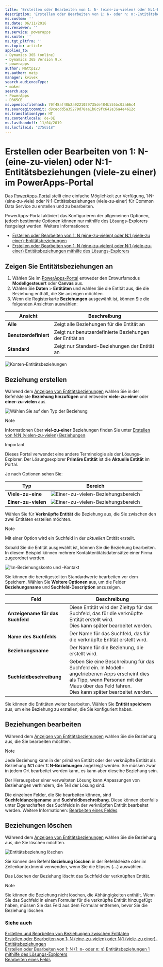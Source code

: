 ```yaml
---
title: 'Erstellen oder Bearbeiten von 1: N- (eine-zu-vielen) oder N:1-Entitätsbeziehungen (viele-zu einer) im PowerApps-Portal | MicrosoftDocs'
description: 'Erstellen oder Bearbeiten von 1: N- oder n: n:-Entitätsbeziehungen mithilfe des PowerApps-Portals'
ms.custom: ''
ms.date: 06/11/2018
ms.reviewer: ''
ms.service: powerapps
ms.suite: ''
ms.tgt_pltfrm: ''
ms.topic: article
applies_to:
- Dynamics 365 (online)
- Dynamics 365 Version 9.x
- powerapps
author: Mattp123
ms.author: matp
manager: kvivek
search.audienceType:
- maker
search.app:
- PowerApps
- D365CE
ms.openlocfilehash: 70f48af48b2a9221029735de484b555bc03a66c4
ms.sourcegitcommit: d9cecdd5a35279d78aa1b6c9fc642e36a4e4612c
ms.translationtype: HT
ms.contentlocale: de-DE
ms.lasthandoff: 11/04/2019
ms.locfileid: "2756518"
---
```

# <a name="create-and-edit-one-to-many-or-many-to-one-entity-relationships-using-powerapps-portal"></a>Erstellen oder Bearbeiten von 1: N- (eine-zu-vielen) oder N:1-Entitätsbeziehungen (viele-zu einer) im PowerApps-Portal

Das [PowerApps-Portal](https://make.powerapps.com/?utm_source=padocs&utm_medium=linkinadoc&utm_campaign=referralsfromdoc) stellt eine einfache Möglichkeit zur Verfügung, 1:N- (eine-zu-viele) oder N:1-Entitätsbeziehungen (viele-zu-einer) für Common Data Service zu erstellen und zu bearbeiten.

PowerApps-Portal aktiviert das  Konfigurieren der allgemeinen Optionen, jedoch bestimmte Optionen können nur mithilfe des Lösungs-Explorers festgelegt werden. Weitere Informationen: 
- [Erstellen oder Bearbeiten von 1: N (eine-zu-vielen) oder N:1 (viele-zu einer)-Entitätsbeziehungen](create-edit-1n-relationships.md)
- [Erstellen oder Bearbeiten von 1: N (eine-zu-vielen) oder N:1 (viele-zu-einer) Entitätsbeziehungen mithilfe des Lösungs-Explorers](create-edit-1n-relationships-solution-explorer.md)

## <a name="view-entity-relationships"></a>Zeigen Sie Entitätsbeziehungen an

1. Wählen Sie im [PowerApps-Portal](https://make.powerapps.com/?utm_source=padocs&utm_medium=linkinadoc&utm_campaign=referralsfromdoc) entweder den Entwurfsmodus **Modellgesteuert** oder **Canvas** aus.
2. Wählen Sie **Daten**  >  **Entitäten** und wählen Sie die Entität aus, die die Beziehung enthält, die Sie anzeigen möchten.
3. Wenn die Registerkarte **Beziehungen** ausgewählt ist, können Sie die folgenden Ansichten auswählen: 

 |Ansicht|Beschreibung|
 |--|--|
 |**Alle**| Zeigt alle Beziehungen für die Entität an|
 |**Benutzerdefiniert**|Zeigt nur benutzerdefinierte Beziehungen der Entität an|
 |**Standard**|Zeigt nur Standard-Beziehungen der Entität an|
<!-- TODO: What is the actual difference between All and Default? -->

![Konten-Entitätsbeziehungen](media/view-account-relationships-portal.png)

## <a name="create-relationships"></a>Beziehung erstellen

Während dem [Anzeigen von Entitätsbeziehungen](#view-entity-relationships) wählen Sie in der Befehlsleiste **Beziehung hinzufügen** und entweder **viele-zu-einer** oder **einer-zu-vielen** aus.

![Wählen Sie auf den Typ der Beziehung](media/add-relationship-menu-portal.png)

> [!NOTE]
> Informationen über **viel-zu-einer** Beziehungen finden Sie unter [Erstellen von N:N (vielen-zu-vielen) Beziehungen ](create-edit-nn-relationships.md)

<!-- This may change going forward, but this is the way it is now. #2534972 -->
> [!Important]
> Dieses Portal verwendet eine andere Terminologie als der Lösungs-Explorer. Der Lösungsexplorer **Primäre Entität** ist die **Aktuelle Entität** im Portal.

Je nach Optionen sehen Sie:

<!-- These are the correct screenshots from the UI as of 6/11/18 -->
|Typ|Bereich|
|--|--|
|**Viele-zu-eine**|![Einer-zu-vielen-Beziehungsbereich](media/many-to-one-relationship-panel.png)|
|**Einer-zu-vielen**|![Einer-zu-vielen-Beziehungsbereich](media/one-to-many-relationship-panel.png)|

Wählen Sie für **Verknüpfte Entität** die Beziehung aus, die Sie zwischen den zwei Entitäten erstellen möchten. 

> [!NOTE]
> Mit einer Option wird ein Suchfeld in der *aktuellen* Entität erstellt.

Sobald Sie die Entität ausgewählt ist, können Sie die Beziehung bearbeiten. In diesem Beispiel können mehrere Kontaktentitätsdatensätze einer Firma zugeordnet werden.

<!-- These are the correct screenshots from the UI as of 6/11/18 -->
![1:n-Beziehungskonto und -Kontakt](media/One-to-many-account-contact.png)

Sie können die bereitgestellten Standardwerte bearbeiten vor dem Speichern. Wählen Sie **Weitere Optionen** aus, um die Felder **Beziehungsname** und **Suchfeld-Description** anzuzeigen.

|Feld|Beschreibung|
|--|--|
|**Anzeigename für das Suchfeld**|Diese Entität wird der Zieltyp für das Suchfeld, das für die verknüpfte Entität erstellt wird.<br />Dies kann später bearbeitet werden.|
|**Name des Suchfelds**|Der Name für das Suchfeld, das für die verknüpfte Entität erstellt wird.|
|**Beziehungsname**|Der Name für die Beziehung, die erstellt wird.|
|**Suchfeldbeschreibung**|Geben Sie eine Beschreibung für das Suchfeld ein. In Modell-angetriebenen Apps erscheint dies als Tipp, wenn Personen mit der Maus über das Feld fahren. <br />Dies kann später bearbeitet werden.|

Sie können die Entitäten weiter bearbeiten. Wählen Sie **Entität speichern** aus, um eine Beziehung zu erstellen, die Sie konfiguriert haben.

## <a name="edit-relationships"></a>Beziehungen bearbeiten

Während dem [Anzeigen von Entitätsbeziehungen](#view-entity-relationships) wählen Sie die Beziehung aus, die Sie bearbeiten möchten.

> [!NOTE]
> Jede Beziehung kann in der primären Entität oder der verknüpfte Entität als Beziehung **N:1** oder **1: N-Beziehungen** angezeigt werden. Sie müssen zwar in jedem Ort bearbeitet werden kann, es kann aber dieselbe Beziehung sein.
>
> Der Herausgeber einer verwalteten Lösung kann Anpassungen von Beziehungen verhindern, die Teil der Lösung sind.

Die einzelnen Felder, die Sie bearbeiten können, sind **Suchfeldanzeigename** und **Suchfeldbeschreibung**. Diese können ebenfalls unter Eigenschaften des Suchfelds in der verknüpften Entität bearbeitet werden. Weitere Informationen: [Bearbeiten eines Feldes](create-edit-field-portal.md#edit-a-field)

## <a name="delete-relationships"></a>Beziehungen löschen

Während dem [Anzeigen von Entitätsbeziehungen](#view-entity-relationships) wählen Sie die Beziehung aus, die Sie löschen möchten.

![Entitätsbeziehung löschen](media/delete-entity-relationship-portal.png)

Sie können den Befehl **Beziehung löschen** in der Befehlsleiste oder im Zeilenkontextmenü verwenden, wenn Sie die Elipses (**...**) auswählen.

Das Löschen der Beziehung löscht das Suchfeld der verknüpften Entität.

> [!NOTE]
> Sie können die Beziehung nicht löschen, die Abhängigkeiten enthält. Wenn Sie das Suchfeld in einem Formular für die verknüpfte Entität hinzugefügt haben, müssen Sie das Feld aus dem Formular entfernen, bevor Sie die Beziehung löschen.

### <a name="see-also"></a>Siehe auch

[Erstellen und Bearbeiten von Beziehungen zwischen Entitäten](create-edit-entity-relationships.md)<br />
[Erstellen oder Bearbeiten von 1: N (eine-zu-vielen) oder N:1 (viele-zu einer)-Entitätsbeziehungen](create-edit-1n-relationships.md)<br />
[Erstellen oder Bearbeiten von 1: N (1: n- oder n: n) Entitätsbeziehungen 1 mithilfe des Lösungs-Explorers](create-edit-1n-relationships-solution-explorer.md)<br />
[Bearbeiten eines Felds](create-edit-field-portal.md#edit-a-field)
